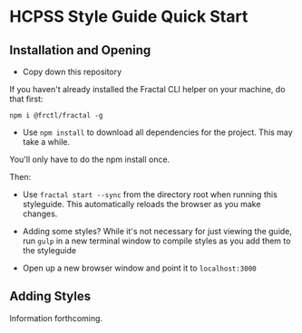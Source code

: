# HCPSS Style Guide Quick Start

## Installation and Opening

- Copy down this repository

If you haven't already installed the Fractal CLI helper on your machine, do that first:

```shell
npm i @frctl/fractal -g
```

- Use `npm install` to download all dependencies for the project. This may take a while.

You'll only have to do the npm install once.

Then:

- Use `fractal start --sync` from the directory root when running this styleguide. This automatically reloads the browser as you make changes.

- Adding some styles? While it's not necessary for just viewing the guide, run `gulp` in a new terminal window to compile styles as you add them to the styleguide

- Open up a new browser window and point it to `localhost:3000`

## Adding Styles

Information forthcoming.